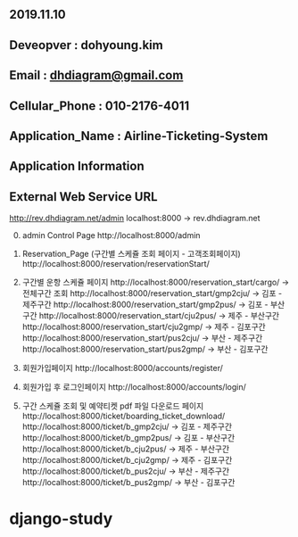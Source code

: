 ## 2019.11.10
## Deveopver : dohyoung.kim
## Email : dhdiagram@gmail.com
## Cellular_Phone : 010-2176-4011
## Application_Name : Airline-Ticketing-System


## Application Information

## External Web Service URL
http://rev.dhdiagram.net/admin
localhost:8000 -> rev.dhdiagram.net

0. admin Control Page
http://localhost:8000/admin

1. Reservation_Page (구간별 스케쥴 조회 페이지 - 고객조회페이지)
http://localhost:8000/reservation/reservationStart/


2. 구간별 운항 스케쥴 페이지
http://localhost:8000/reservation_start/cargo/ -> 전체구간 조회
http://localhost:8000/reservation_start/gmp2cju/ -> 김포 - 제주구간
http://localhost:8000/reservation_start/gmp2pus/ -> 김포 - 부산구간
http://localhost:8000/reservation_start/cju2pus/ -> 제주 - 부산구간
http://localhost:8000/reservation_start/cju2gmp/ -> 제주 - 김포구간
http://localhost:8000/reservation_start/pus2cju/ -> 부산 - 제주구간
http://localhost:8000/reservation_start/pus2gmp/ -> 부산 - 김포구간

3. 회원가입페이지
http://localhost:8000/accounts/register/


4. 회원가입 후 로그인페이지
http://localhost:8000/accounts/login/


5. 구간 스케쥴 조회 및 예약티켓 pdf 파일 다운로드 페이지
http://localhost:8000/ticket/boarding_ticket_download/
http://localhost:8000/ticket/b_gmp2cju/ -> 김포 - 제주구간
http://localhost:8000/ticket/b_gmp2pus/ -> 김포 - 부산구간
http://localhost:8000/ticket/b_cju2pus/ -> 제주 - 부산구간
http://localhost:8000/ticket/b_cju2gmp/ -> 제주 - 김포구간
http://localhost:8000/ticket/b_pus2cju/ -> 부산 - 제주구간
http://localhost:8000/ticket/b_pus2gmp/ -> 부산 - 김포구간





# django-study
